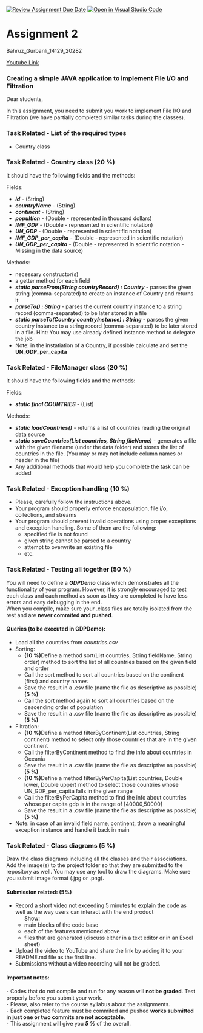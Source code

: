 [![Review Assignment Due Date](https://classroom.github.com/assets/deadline-readme-button-24ddc0f5d75046c5622901739e7c5dd533143b0c8e959d652212380cedb1ea36.svg)](https://classroom.github.com/a/srbrZTU6)
[![Open in Visual Studio Code](https://classroom.github.com/assets/open-in-vscode-718a45dd9cf7e7f842a935f5ebbe5719a5e09af4491e668f4dbf3b35d5cca122.svg)](https://classroom.github.com/online_ide?assignment_repo_id=10902779&assignment_repo_type=AssignmentRepo)
<h1> Assignment 2 </h1>
<p>Bahruz_Gurbanli_14129_20282</p>
<a href="https://youtu.be/qII1gMmDNK8">Youtube Link</a>
<h3> Creating a simple JAVA application to implement File I/O and Filtration </h3>

Dear students,

In this assignment, you need to submit you work to implement File I/O and Filtration (we have partially completed
similar tasks during the
classes).

<h3>Task Related - List of the required types</h3>
<ul>
    <li>Country class</li>
</ul>

<h3>Task Related - Country class <strong>(20 %)</strong></h3>
<p>It should have the following fields and the methods:</p>
<p>Fields:</p>
<ul>
    <li><strong><em>id</em></strong> - (String)</li>
    <li><strong><em>countryName</em></strong> - (String)</li>
    <li><strong><em>continent</em></strong> - (String)</li>
    <li><strong><em>popultion</em></strong> - (Double - represented in thousand dollars)</li>
    <li><strong><em>IMF_GDP</em></strong> - (Double - represented in scientific notation)</li>
    <li><strong><em>UN_GDP</em></strong> - (Double - represented in scientific notation)</li>
    <li><strong><em>IMF_GDP_per_capita</em></strong> - (Double - represented in scientific notation)</li>
    <li><strong><em>UN_GDP_per_capita</em></strong> - (Double - represented in scientific notation - Missing in the data
        source)</li>
</ul>
<p>Methods:</p>
<ul>
    <li>necessary constructor(s)</li>
    <li>a getter method for each field</li>
    <li><strong><em>static parseFrom(String countryRecord) : Country</em></strong> - parses the given string
        (comma-separated) to create an instance of Country and returns it</li>
    <li><strong><em>parseTo() : String</em></strong> - parses the current country instance to a string record
        (comma-separated) to be later stored in a file</li>
    <li><strong><em>static parseTo(Country countryInstance) : String</em></strong> - parses the given country instance
        to a string record (comma-separated) to be later stored in a file. Hint: You may use already defined instance
        method to delegate the job</li>
    <li>Note: in the instatiation of a Country, if possible calculate and set the <strong>UN_GDP_per_capita</strong>
    </li>
</ul>

<h3>Task Related - FileManager class <strong>(20 %)</strong></h3>
<p>It should have the following fields and the methods:</p>
<p>Fields:</p>
<ul>
    <li><strong><em>static final COUNTRIES</em></strong> - (List)</li>
</ul>
<p>Methods:</p>
<ul>
    <li><strong><em>static loadCountries()</em></strong> - returns a list of countries reading the original data source
    </li>
    <li><strong><em>static saveCountries(List<Country> countries, String fileName)</em></strong> - generates a file with
        the given filename (under the data folder) and stores the list of countries in the file. (You may or may not include column names or
        header in the file)</li>
    <li>Any additional methods that would help you complete the task can be added</li>
</ul>

<h3>Task Related - Exception handling <strong>(10 %)</strong></h3>
<ul>
    <li>Please, carefully follow the instructions above.</li>
    <li>Your program should properly enforce encapsulation, file i/o, collections, and streams</li>
    <li>Your program should prevent invalid operations using proper exceptions and exception handling. Some of them are
        the following:
        <ul>
            <li>specified file is not found</li>
            <li>given string cannot be parsed to a country</li>
            <li>attempt to overwrite an existing file</li>
            <li>etc.</li>
        </ul>
    </li>
</ul>

<h3>Task Related - Testing all together <strong>(50 %)</strong></h3>
You will need to define a <strong><em>GDPDemo</em></strong> class which demonstrates all the functionality of
your program. However, it is strongly encouraged to test each class and each method as soon as they are completed to
have
less errors and easy debugging in the end. <br />
When you compile, make sure your .class files are totally isolated from the rest and are <strong>never commited and
    pushed</strong>.
<h4>Queries (to be executed in GDPDemo):</h4>
<ul>
    <li>Load all the countries from <i>countries.csv</i></li>
    <li>
        Sorting:
        <ul>
            <li><strong>(10 %)</strong>Define a method sort(List<Country> countries, String fieldName, String order)
                    method to sort the list of
                    all countries based on the given field and order</li>
            <li>Call the sort method to sort all countries based on the continent (first) and country names</li>
            <li>Save the result in a .csv file (name the file as descriptive as possible)<strong>(5 %)</strong></li>
            <li>Call the sort method again to sort all countries based on the descending order of population</li>
            <li>Save the result in a .csv file (name the file as descriptive as possible)<strong>(5 %)</strong></li>
        </ul>
    </li>
    <li>
        Filtration:
        <ul>
            <li><strong>(10 %)</strong>Define a method filterByContinent(List<Country> countries, String continent)
                    method to select only those
                    countries that are in the given continent</li>
            <li>Call the filterByContinent method to find the info about countries in Oceania</li>
            <li>Save the result in a .csv file (name the file as descriptive as possible)<strong>(5 %)</strong></li>
            <li><strong>(10 %)</strong>Define a method filterByPerCapita(List<Country> countries, Double lower, Double
                    upper) method to select
                    those countries whose UN_GDP_per_capita falls in the given range </li>
            <li>Call the filterByPerCapita method to find the info about countries whose per capita gdp is in the range
                of [40000,50000] </li>
            <li>Save the result in a .csv file (name the file as descriptive as possible)<strong>(5 %)</strong>
            </li>
        </ul>
    </li>
    <li>Note: in case of an invalid field name, continent, throw a meaningful exception instance and handle it back in
        main</li>
</ul>

<h3>Task Related - Class diagrams <strong>(5 %)</strong></h3>
Draw the class diagrams including all the classes and their associations. Add the image(s) to the project
folder so that they are submitted to the repository as well. You may use any tool to draw the diagrams. Make sure you
submit image format (.jpg or .png).

<h4> Submission related: (5%)</h4>
<ul>
    <li> Record a short video not exceeding 5 minutes to explain the code
        as well as the way users can interact with the end product
        <ul>Show:
            <li> main blocks of the code base</li>
            <li> each of the features mentioned above</li>
            <li> files that are generated (discuss either in a text editor or in an Excel sheet)</li>
        </ul>
    </li>
    <li> Upload the video to YouTube and share the link by adding it to your README.md file as the first line.</li>
    <li> Submissions without a video recording will not be graded.</li>
</ul>

<h4>Important notes:</h4>
- Codes that do not compile and run for any reason will <strong>not be graded</strong>. Test properly before you submit
your work.<br />
- Please, also refer to the course syllabus about the assignments. <br />
- Each completed feature must be commited and pushed <strong>works submitted in just one or two commits are not
    acceptable</strong>. <br />
- This assignment will give you <strong><em>5 %</em></strong> of the overall. <br />